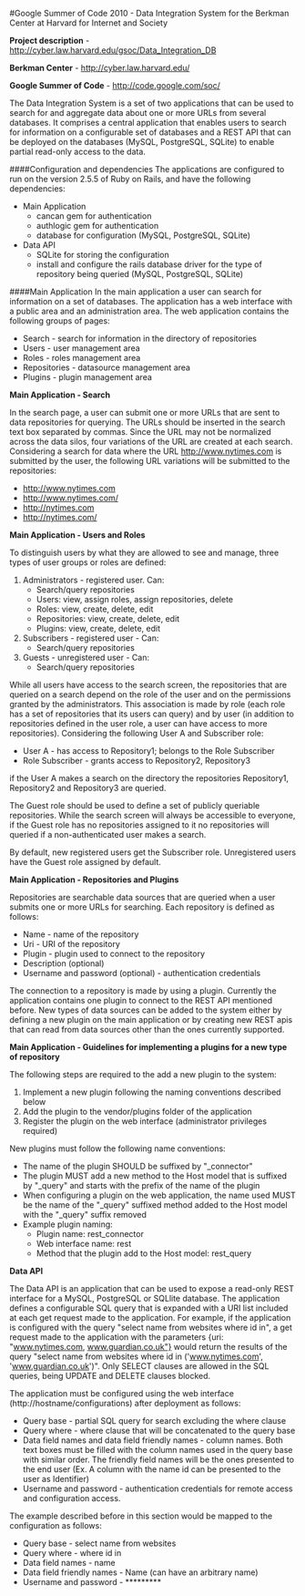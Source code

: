 #Google Summer of Code 2010 - Data Integration System for the Berkman Center at Harvard for Internet and Society

__Project description__ - http://cyber.law.harvard.edu/gsoc/Data_Integration_DB

__Berkman Center__ - http://cyber.law.harvard.edu/

__Google Summer of Code__ - http://code.google.com/soc/

The Data Integration System is a set of two applications that can be used to search for and aggregate data about one or more URLs from several databases. It comprises a central application that enables users to search for information on a configurable set of databases and a REST API that can be deployed on the databases (MySQL, PostgreSQL, SQLite) to enable partial read-only access to the data.

####Configuration and dependencies
The applications are configured to run on the version 2.5.5 of Ruby on Rails, and have the following dependencies:
* Main Application
	- cancan gem for authentication
	- authlogic gem for authentication 
	- database for configuration (MySQL, PostgreSQL, SQLite)
* Data API
	- SQLite for storing the configuration
	- install and configure the rails database driver for the type of repository being queried (MySQL, PostgreSQL, SQLite)

####Main Application
In the main application a user can search for information on a set of databases. The application has a web interface with a public area and an administration area. The web application contains the following groups of pages:
* Search - search for information in the directory of repositories
* Users - user management area
* Roles - roles management area
* Repositories - datasource management area
* Plugins - plugin management area

__Main Application - Search__

In the search page, a user can submit one or more URLs that are sent to data repositories for querying. The URLs should be inserted in the search text box separated by commas. Since the URL may not be normalized across the data silos, four variations of the URL are created at each search. Considering a search for data where the URL http://www.nytimes.com is submitted by the user, the following URL variations will be submitted to the repositories:
* http://www.nytimes.com
* http://www.nytimes.com/
* http://nytimes.com
* http://nytimes.com/

__Main Application - Users and Roles__

To distinguish users by what they are allowed to see and manage, three types of user groups or roles are defined:

1. Administrators - registered user. Can:
	* Search/query repositories
	* Users: view, assign roles, assign repositories, delete
	* Roles: view, create, delete, edit
	* Repositories: view, create, delete, edit
	* Plugins: view, create, delete, edit
2. Subscribers - registered user - Can:
	* Search/query repositories
3. Guests -  unregistered user - Can:
	* Search/query repositories

While all users have access to the search screen, the repositories that are queried on a search depend on the role of the user and on the permissions granted by the administrators. This association is made by role (each role has a set of repositories that its users can query) and by user (in addition to repositories defined in the user role, a user can have access to more repositories). Considering the following User A and Subscriber role:

* User A - has access to Repository1; belongs to the Role Subscriber
* Role Subscriber - grants access to Repository2, Repository3

if the User A makes a search on the directory the repositories Repository1, Repository2 and Repository3 are queried.

The Guest role should be used to define a set of publicly queriable repositories. While the search screen will always be accessible to everyone, if the Guest role has no repositories assigned to it no repositories will queried if a non-authenticated user makes a search.

By default, new registered users get the Subscriber role. Unregistered users have the Guest role assigned by default.

__Main Application - Repositories and Plugins__

Repositories are searchable data sources that are queried when a user submits one or more URLs for searching. Each repository is defined as follows:
* Name - name of the repository
* Uri - URI of the repository
* Plugin - plugin used to connect to the repository
* Description (optional)
* Username and password (optional) - authentication credentials

The connection to a repository is made by using a plugin. Currently the application contains one plugin to connect to the REST API mentioned before. New types of data sources can be added to the system either by defining a new plugin on the main application or by creating new REST apis that can read from data sources other than the ones currently supported.

__Main Application - Guidelines for implementing a plugins for a new type of repository__

The following steps are required to the add a new plugin to the system:
1. Implement a new plugin following the naming conventions described below
2. Add the plugin to the vendor/plugins folder of the application
3. Register the plugin on the web interface (administrator privileges required)

New plugins must follow the following name conventions:
* The name of the plugin SHOULD be suffixed by "_connector"
* The plugin MUST add a new method to the Host model that is suffixed by "_query" and starts with the prefix of the name of the plugin
* When configuring a plugin on the web application, the name used MUST be the name of the "_query" suffixed method added to the Host model with the "_query" suffix removed
* Example plugin naming:
	- Plugin name: rest_connector
	- Web interface name: rest
	- Method that the plugin add to the Host model: rest_query

__Data API__

The Data API is an application that can be used to expose a read-only REST interface for a MySQL, PostgreSQL or SQLlite database. The application defines a configurable SQL query that is expanded with a URI list included at each get request made to the application. For example, if the application is configured with the query "select name from websites where id in", a get request made to the application with the parameters {uri: "www.nytimes.com, www.guardian.co.uk"} would return the results of the query "select name from websites where id in ('www.nytimes.com', 'www.guardian.co.uk')". Only SELECT clauses are allowed in the SQL queries, being UPDATE and DELETE clauses blocked.

The application must be configured using the web interface (http://hostname/configurations) after deployment as follows:
* Query base - partial SQL query for search excluding the where clause
* Query where - where clause that will be concatenated to the query base
* Data field names and data field friendly names - column names. Both text boxes must be filled with the column names used in the query base with similar order. The friendly field names will be the ones presented to the end user (Ex. A column with the name id can be presented to the user as Identifier)
* Username and password - authentication credentials for remote access and configuration access.

The example described before in this section would be mapped to the configuration as follows:
* Query base - select name from websites
* Query where - where id in
* Data field names - name
* Data field friendly names - Name (can have an arbitrary name)
* Username and password - ********* 
